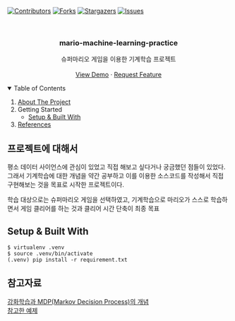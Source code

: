<!-- PROJECT SHIELDS -->
[![Contributors][contributors-shield]][contributors-url]
[![Forks][forks-shield]][forks-url]
[![Stargazers][stars-shield]][stars-url]
[![Issues][issues-shield]][issues-url]

<!-- PROJECT LOGO -->
<br />
<p align="center">
    <h3 align="center">mario-machine-learning-practice</h3>
    <p align="center">
        슈퍼마리오 게임을 이용한 기계학습 프로젝트
        <br/><br/>
        <a href="https://github.com/koojongin/mario-machine-learning-practice">View Demo</a>
        ·
        <a href="https://github.com/koojongin/mario-machine-learning-practice/issues">Request Feature</a>
    </p>
</p>

<!-- TABLE OF CONTENTS -->
<details open="open">
  <summary>Table of Contents</summary>
  <ol>
    <li>
      <a href="#프로젝트에-대해서">About The Project</a>
    </li>
    <li>
      <div>Getting Started</div>
      <ul>
        <li><a href="#Setup--Built-With">Setup & Built With</a></li>
      </ul>
    </li>
    <li>
      <a href="#참고자료">References</a>
    </li>
  </ol>
</details>

## 프로젝트에 대해서
평소 데이터 사이언스에 관심이 있었고 직접 해보고 싶다거나 궁금했던 점들이 있었다. 
그래서 기계학습에 대한 개념을 약간 공부하고 이를 이용한 소스코드를 작성해서 직접 구현해보는 것을 목표로 시작한 프로젝트이다.

학습 대상으로는 슈퍼마리오 게임을 선택하였고, 기계학습으로 마리오가 스스로 학습하면서 게임 클리어를 하는 것과 클리어 시간 단축이 최종 목표

## Setup & Built With

```
$ virtualenv .venv
$ source .venv/bin/activate
(.venv) pip install -r requirement.txt 
```

## 참고자료

[강화학습과 MDP(Markov Decision Process)의 개념](http://tcpschool.com/deep2018/deep2018_machine_reinforcement)  
[참고한 예제](https://wonseokjung.github.io/Supermario1/)

<!-- MARKDOWN LINKS & IMAGES -->
<!-- https://www.markdownguide.org/basic-syntax/#reference-style-links -->
[contributors-shield]: https://img.shields.io/github/contributors/othneildrew/Best-README-Template.svg?style=for-the-badge

[contributors-url]: https://github.com/koojongin/mario-machine-learning-practice/graphs/contributors

[forks-shield]: https://img.shields.io/github/forks/othneildrew/Best-README-Template.svg?style=for-the-badge

[forks-url]: https://github.com/koojongin/mario-machine-learning-practice/network/members

[stars-shield]: https://img.shields.io/github/stars/othneildrew/Best-README-Template.svg?style=for-the-badge

[stars-url]: https://github.com/koojongin/mario-machine-learning-practice/stargazers

[issues-shield]: https://img.shields.io/github/issues/othneildrew/Best-README-Template.svg?style=for-the-badge

[issues-url]: https://github.com/koojongin/mario-machine-learning-practice/issues
